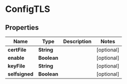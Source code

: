 

# ConfigTLS


## Properties

| Name | Type | Description | Notes |
|------------ | ------------- | ------------- | -------------|
|**certFile** | **String** |  |  [optional] |
|**enable** | **Boolean** |  |  [optional] |
|**keyFile** | **String** |  |  [optional] |
|**selfsigned** | **Boolean** |  |  [optional] |



